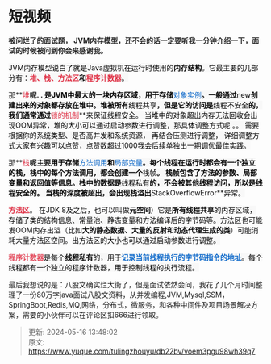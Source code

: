 # 短视频

**<font style="color:rgb(38, 38, 38);">被问烂了的面试题， JVM内存模型，还不会的话一定要听我一分钟介绍一下，面试的时候被问到你会来感谢我。</font>**

**<font style="color:rgb(38, 38, 38);"></font>**

<font style="color:rgb(0, 0, 0);background-color:rgb(248, 248, 248);">JVM内存模型说白了就是Java虚拟机在运行时使用的</font>**<font style="color:rgb(0, 0, 0);background-color:rgb(248, 248, 248);">内存结构</font>**<font style="color:rgb(0, 0, 0);background-color:rgb(248, 248, 248);">。它最主要的几部分有：</font>**<font style="color:#DF2A3F;background-color:rgb(248, 248, 248);">堆、栈、方法区</font>****<font style="color:rgb(0, 0, 0);background-color:rgb(248, 248, 248);">和</font>****<font style="color:#DF2A3F;background-color:rgb(248, 248, 248);">程序计数器</font>**<font style="color:rgb(0, 0, 0);background-color:rgb(248, 248, 248);">。</font>

那**<font style="color:#DF2A3F;background-color:rgb(248, 248, 248);">堆</font>**呢.   . <font style="color:rgb(0, 0, 0);background-color:rgb(248, 248, 248);">是JVM中最大的一块内存区域，用于存储</font>**<font style="color:#0C68CA;background-color:rgb(248, 248, 248);">对象实例</font>**<font style="color:rgb(0, 0, 0);background-color:rgb(248, 248, 248);">。一般通过</font>**<font style="color:rgb(0, 0, 0);background-color:rgb(248, 248, 248);">new</font>**<font style="color:rgb(0, 0, 0);background-color:rgb(248, 248, 248);">创建出来的对象都存放在堆中。堆被所有</font>**<font style="color:rgb(0, 0, 0);background-color:rgb(248, 248, 248);">线程共享</font>**<font style="color:rgb(0, 0, 0);background-color:rgb(248, 248, 248);">，但是它的访问是</font>**<font style="color:rgb(0, 0, 0);background-color:rgb(248, 248, 248);">线程不安全</font>**<font style="color:rgb(0, 0, 0);background-color:rgb(248, 248, 248);">的，我们通常通过</font>**<font style="color:#DF2A3F;background-color:rgb(248, 248, 248);">锁的机制</font>**<font style="color:rgb(0, 0, 0);background-color:rgb(248, 248, 248);">来保证线程安全。 当堆中的对象超出内存无法回收会出现OOM异常，堆的大小可以通过启动参数进行调整，那具体调整方式呢 。。 需要根据你的系统类型、是否高并发和系统资源， 再结合压测进行调整， 详细调整方式大家有兴趣可以点赞，点赞数超过1000我会后续单独出一期调优最佳实践。</font>

那**<font style="color:#DF2A3F;background-color:rgb(248, 248, 248);">栈</font>**呢主要<font style="color:rgb(0, 0, 0);background-color:rgb(248, 248, 248);">用于存储</font>**<font style="color:#0C68CA;background-color:rgb(248, 248, 248);">方法调用</font>**<font style="color:rgb(0, 0, 0);background-color:rgb(248, 248, 248);">和</font>**<font style="color:#0C68CA;background-color:rgb(248, 248, 248);">局部变量</font>**<font style="color:rgb(0, 0, 0);background-color:rgb(248, 248, 248);">。每个线程在运行时都会有一个独立的栈，栈中的每个方法调用，都会创建一个</font>**<font style="color:rgb(0, 0, 0);background-color:rgb(248, 248, 248);">栈帧</font>**<font style="color:rgb(0, 0, 0);background-color:rgb(248, 248, 248);">。   栈帧包含了方法的参数、局部变量和返回值等信息。栈中的数据是</font>**<font style="color:rgb(0, 0, 0);background-color:rgb(248, 248, 248);">线程私有</font>**<font style="color:rgb(0, 0, 0);background-color:rgb(248, 248, 248);">的，不会被其他线程访问，所以是线程安全的。  当栈的深度被超出，会出现栈溢出</font>**<font style="color:rgb(6, 6, 7);">StackOverflowError</font>**<font style="color:rgb(0, 0, 0);background-color:rgb(248, 248, 248);">异常。</font>

**<font style="color:#DF2A3F;background-color:rgb(248, 248, 248);">方法区</font>**。 <font style="color:rgb(6, 6, 7);">在JDK 8及之后，也可以叫做</font>**<font style="color:rgb(6, 6, 7);">元空间</font>**<font style="color:rgb(6, 6, 7);">）</font><font style="color:rgb(0, 0, 0);background-color:rgb(248, 248, 248);">它是</font>**<font style="color:rgb(0, 0, 0);background-color:rgb(248, 248, 248);">所有线程共享</font>**<font style="color:rgb(0, 0, 0);background-color:rgb(248, 248, 248);">的内存区域，存储了类的结构信息、常量池、静态变量和方法编译后的字节码等。</font><font style="color:rgb(6, 6, 7);">方法区也可能发OOM内存出溢（比如</font>**<font style="color:rgb(6, 6, 7);">大的静态数据、大量的反射和动态代理生成的类</font>**<font style="color:rgb(6, 6, 7);">）可能消耗大量方法区空间。出</font><font style="color:rgb(0, 0, 0);background-color:rgb(248, 248, 248);">方法区的大小也可以通过启动参数进行调整。</font>

**<font style="color:#E4495B;background-color:rgb(248, 248, 248);">程序计数器</font>**<font style="color:rgb(0, 0, 0);background-color:rgb(248, 248, 248);">是每个</font>**<font style="color:rgb(0, 0, 0);background-color:rgb(248, 248, 248);">线程私有</font>**<font style="color:rgb(0, 0, 0);background-color:rgb(248, 248, 248);">的，用于</font>**<font style="color:#0C68CA;background-color:rgb(248, 248, 248);">记录当前线程执行的字节码指令的地址</font>**<font style="color:rgb(0, 0, 0);background-color:rgb(248, 248, 248);">。每个线程都有一个独立的程序计数器，用于控制线程的执行流程。</font>

<font style="color:rgb(0, 0, 0);background-color:rgb(248, 248, 248);"></font>

最后我想说的是：八股文确实烂大街了，但是面试依然会问，我花了几个月时间整理了一份80万字java面试八股文资料，从并发编程,JVM,Mysql,SSM，SpringBoot,Redis,MQ,网络，分布式，微服务，和各种中间件及项目场景解决方案，需要的小伙伴可以在评论区扣666进行领取。





> 更新: 2024-05-16 13:48:02  
> 原文: <https://www.yuque.com/tulingzhouyu/db22bv/voem3pgu98wh39q7>